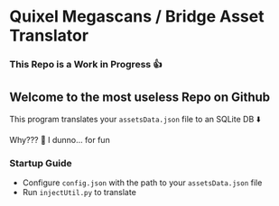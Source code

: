 # Quixel Megascans / Bridge Asset Translator

### **This Repo is a Work in Progress 👍**

## Welcome to the most useless Repo on Github
This program translates your ```assetsData.json``` file to an SQLite DB ⬇️
<p>Why??? 🤷 I dunno... for fun</p>

### Startup Guide
- Configure ```config.json``` with the path to your ```assetsData.json``` file
- Run ```injectUtil.py``` to translate
